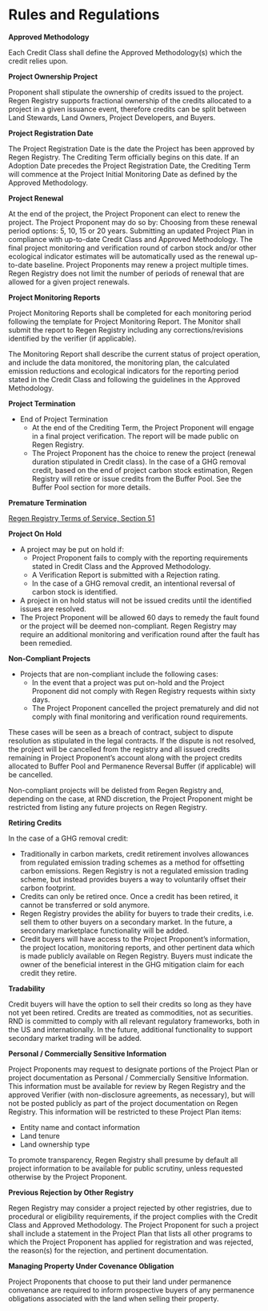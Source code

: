 # Rules and Regulations

**Approved Methodology**&#x20;

Each Credit Class shall define the Approved Methodology(s) which the credit relies upon.&#x20;

**Project Ownership Project**&#x20;

Proponent shall stipulate the ownership of credits issued to the project. Regen Registry supports fractional ownership of the credits allocated to a project in a given issuance event, therefore credits can be split between Land Stewards, Land Owners, Project Developers, and Buyers.

**Project Registration Date**&#x20;

The Project Registration Date is the date the Project has been approved by Regen Registry. The Crediting Term officially begins on this date. If an Adoption Date precedes the Project Registration Date, the Crediting Term will commence at the Project Initial Monitoring Date as defined by the Approved Methodology.

**Project Renewal**

At the end of the project, the Project Proponent can elect to renew the project. The Project Proponent may do so by: Choosing from these renewal period options: 5, 10, 15 or 20 years. Submitting an updated Project Plan in compliance with up-to-date Credit Class and Approved Methodology. The final project monitoring and verification round of carbon stock and/or other ecological indicator estimates will be automatically used as the renewal up-to-date baseline. Project Proponents may renew a project multiple times. Regen Registry does not limit the number of periods of renewal that are allowed for a given project renewals.

**Project Monitoring Reports**

Project Monitoring Reports shall be completed for each monitoring period following the template for Project Monitoring Report. The Monitor shall submit the report to Regen Registry including any corrections/revisions identified by the verifier (if applicable).&#x20;

The Monitoring Report shall describe the current status of project operation, and include the data monitored, the monitoring plan, the calculated emission reductions and ecological indicators for the reporting period stated in the Credit Class and following the guidelines in the Approved Methodology.

**Project Termination**

* End of Project Termination&#x20;
  * At the end of the Crediting Term, the Project Proponent will engage in a final project verification. The report will be made public on Regen Registry.&#x20;
  * The Project Proponent has the choice to renew the project (renewal duration stipulated in Credit class). In the case of a GHG removal credit, based on the end of project carbon stock estimation, Regen Registry will retire or issue credits from the Buffer Pool. See the Buffer Pool section for more details.

**Premature Termination**&#x20;

[Regen Registry Terms of Service, Section 51](https://docs.google.com/document/d/1WGvPI5NjsS4WhMCL3AyRa0oHP6j2R34YByNVRo8XDkA/edit#heading=h.yce1cz48gew1)

**Project On Hold**

* A project may be put on hold if:&#x20;
  * Project Proponent fails to comply with the reporting requirements stated in Credit Class and the Approved Methodology.&#x20;
  * A Verification Report is submitted with a Rejection rating.&#x20;
  * In the case of a GHG removal credit, an intentional reversal of carbon stock is identified.&#x20;
* A project in on hold status will not be issued credits until the identified issues are resolved.
* The Project Proponent will be allowed 60 days to remedy the fault found or the project will be deemed non-compliant. Regen Registry may require an additional monitoring and verification round after the fault has been remedied.

**Non-Compliant Projects**

* Projects that are non-compliant include the following cases:&#x20;
  * In the event that a project was put on-hold and the Project Proponent did not comply with Regen Registry requests within sixty days.&#x20;
  * The Project Proponent cancelled the project prematurely and did not comply with final monitoring and verification round requirements. &#x20;

These cases will be seen as a breach of contract, subject to dispute resolution as stipulated in the legal contracts. If the dispute is not resolved, the project will be cancelled from the registry and all issued credits remaining in Project Proponent’s account along with the project credits allocated to Buffer Pool and Permanence Reversal Buffer (if applicable) will be cancelled.

Non-compliant projects will be delisted from Regen Registry and, depending on the case, at RND discretion, the Project Proponent might be restricted from listing any future projects on Regen Registry.

**Retiring Credits**&#x20;

In the case of a GHG removal credit:

* Traditionally in carbon markets, credit retirement involves allowances from regulated emission trading schemes as a method for offsetting carbon emissions. Regen Registry is not a regulated emission trading scheme, but instead provides buyers a way to voluntarily offset their carbon footprint.&#x20;
* Credits can only be retired once. Once a credit has been retired, it cannot be transferred or sold anymore.&#x20;
* Regen Registry provides the ability for buyers to trade their credits, i.e. sell them to other buyers on a secondary market. In the future, a secondary marketplace functionality will be added.&#x20;
* Credit buyers will have access to the Project Proponent’s information, the project location, monitoring reports, and other pertinent data which is made publicly available on Regen Registry. Buyers must indicate the owner of the beneficial interest in the GHG mitigation claim for each credit they retire.

**Tradability**&#x20;

Credit buyers will have the option to sell their credits so long as they have not yet been retired. Credits are treated as commodities, not as securities. RND is committed to comply with all relevant regulatory frameworks, both in the US and internationally. In the future, additional functionality to support secondary market trading will be added.

**Personal / Commercially Sensitive Information**&#x20;

Project Proponents may request to designate portions of the Project Plan or project documentation as Personal / Commercially Sensitive Information. This information must be available for review by Regen Registry and the approved Verifier (with non-disclosure agreements, as necessary), but will not be posted publicly as part of the project documentation on Regen Registry. This information will be restricted to these Project Plan items:&#x20;

* Entity name and contact information&#x20;
* Land tenure&#x20;
* Land ownership type&#x20;

To promote transparency, Regen Registry shall presume by default all project information to be available for public scrutiny, unless requested otherwise by the Project Proponent.

**Previous Rejection by Other Registry**&#x20;

Regen Registry may consider a project rejected by other registries, due to procedural or eligibility requirements, if the project complies with the Credit Class and Approved Methodology. The Project Proponent for such a project shall include a statement in the Project Plan that lists all other programs to which the Project Proponent has applied for registration and was rejected, the reason(s) for the rejection, and pertinent documentation.

**Managing Property Under Covenance Obligation**

Project Proponents that choose to put their land under permanence convenance are required to inform prospective buyers of any permanence obligations associated with the land when selling their property.
